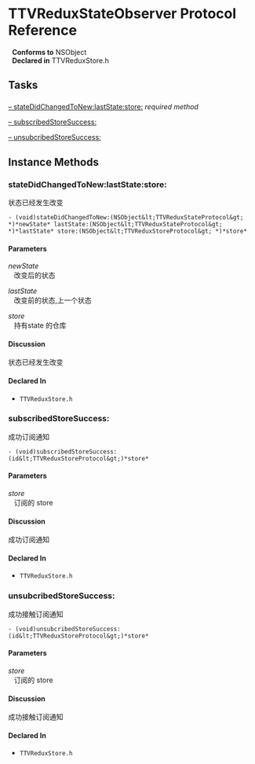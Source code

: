 # TTVReduxStateObserver Protocol Reference

&nbsp;&nbsp;**Conforms to** NSObject  
&nbsp;&nbsp;**Declared in** TTVReduxStore.h  

## Tasks

### 

[&ndash;&nbsp;stateDidChangedToNew:lastState:store:](#//api/name/stateDidChangedToNew:lastState:store:)  *required method*

[&ndash;&nbsp;subscribedStoreSuccess:](#//api/name/subscribedStoreSuccess:)  

[&ndash;&nbsp;unsubcribedStoreSuccess:](#//api/name/unsubcribedStoreSuccess:)  

<a title="Instance Methods" name="instance_methods"></a>
## Instance Methods

<a name="//api/name/stateDidChangedToNew:lastState:store:" title="stateDidChangedToNew:lastState:store:"></a>
### stateDidChangedToNew:lastState:store:

状态已经发生改变

`- (void)stateDidChangedToNew:(NSObject&lt;TTVReduxStateProtocol&gt; *)*newState* lastState:(NSObject&lt;TTVReduxStateProtocol&gt; *)*lastState* store:(NSObject&lt;TTVReduxStoreProtocol&gt; *)*store*`

#### Parameters

*newState*  
&nbsp;&nbsp;&nbsp;改变后的状态  

*lastState*  
&nbsp;&nbsp;&nbsp;改变前的状态,上一个状态  

*store*  
&nbsp;&nbsp;&nbsp;持有state 的仓库  

#### Discussion
状态已经发生改变

#### Declared In
* `TTVReduxStore.h`

<a name="//api/name/subscribedStoreSuccess:" title="subscribedStoreSuccess:"></a>
### subscribedStoreSuccess:

成功订阅通知

`- (void)subscribedStoreSuccess:(id&lt;TTVReduxStoreProtocol&gt;)*store*`

#### Parameters

*store*  
&nbsp;&nbsp;&nbsp;订阅的 store  

#### Discussion
成功订阅通知

#### Declared In
* `TTVReduxStore.h`

<a name="//api/name/unsubcribedStoreSuccess:" title="unsubcribedStoreSuccess:"></a>
### unsubcribedStoreSuccess:

成功接触订阅通知

`- (void)unsubcribedStoreSuccess:(id&lt;TTVReduxStoreProtocol&gt;)*store*`

#### Parameters

*store*  
&nbsp;&nbsp;&nbsp;订阅的 store  

#### Discussion
成功接触订阅通知

#### Declared In
* `TTVReduxStore.h`

